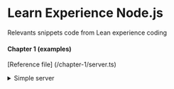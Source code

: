 # Learn Experience Node.js

Relevants snippets code from Lean experience coding

#### Chapter 1 (examples)

[Reference file] (/chapter-1/server.ts)

<details>
  <summary>Simple server</summary>
  
```js
        //Importing http module
        import * as http from 'http';
        //Simple function config server
        const server = (req, res) => {
            res.writeHead(200, { 'Content-Type': 'text-plain' });
            res.write('Hello, World!\n');
            res.end()
        }
        //Instance create server
        http.createServer(server).listen(1337)
```
  
</details>